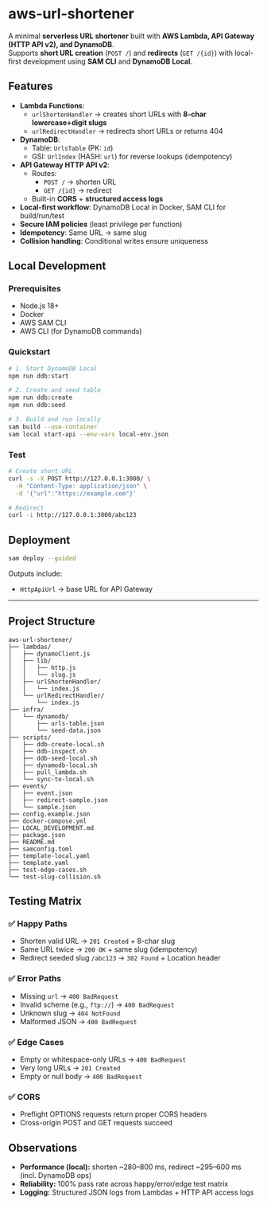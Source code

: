 # aws-url-shortener

A minimal **serverless URL shortener** built with **AWS Lambda, API Gateway (HTTP API v2), and DynamoDB**.  
Supports **short URL creation** (`POST /`) and **redirects** (`GET /{id}`) with local-first development using **SAM CLI** and **DynamoDB Local**.

## Features
- **Lambda Functions**:  
  - `urlShortenHandler` → creates short URLs with **8-char lowercase+digit slugs**  
  - `urlRedirectHandler` → redirects short URLs or returns 404  
- **DynamoDB**:  
  - Table: `UrlsTable` (PK: `id`)  
  - GSI: `UrlIndex` (HASH: `url`) for reverse lookups (idempotency)  
- **API Gateway HTTP API v2**:  
  - Routes:  
    - `POST /` → shorten URL  
    - `GET /{id}` → redirect  
  - Built-in **CORS** + **structured access logs**  
- **Local-first workflow**: DynamoDB Local in Docker, SAM CLI for build/run/test  
- **Secure IAM policies** (least privilege per function)  
- **Idempotency**: Same URL → same slug  
- **Collision handling**: Conditional writes ensure uniqueness  

## Local Development

### Prerequisites
- Node.js 18+
- Docker
- AWS SAM CLI
- AWS CLI (for DynamoDB commands)

### Quickstart
```bash
# 1. Start DynamoDB Local
npm run ddb:start

# 2. Create and seed table
npm run ddb:create
npm run ddb:seed

# 3. Build and run locally
sam build --use-container
sam local start-api --env-vars local-env.json
```

### Test
```bash
# Create short URL
curl -s -X POST http://127.0.0.1:3000/ \
  -H "Content-Type: application/json" \
  -d '{"url":"https://example.com"}'

# Redirect
curl -i http://127.0.0.1:3000/abc123
```

## Deployment
```bash
sam deploy --guided
```

Outputs include:
- `HttpApiUrl` → base URL for API Gateway

---

## Project Structure
```
aws-url-shortener/
├── lambdas/
│   ├── dynamoClient.js
│   ├── lib/
│   │   ├── http.js
│   │   └── slug.js
│   ├── urlShortenHandler/
│   │   └── index.js
│   └── urlRedirectHandler/
│       └── index.js
├── infra/
│   └── dynamodb/
│       ├── urls-table.json
│       └── seed-data.json
├── scripts/
│   ├── ddb-create-local.sh
│   ├── ddb-inspect.sh
│   ├── ddb-seed-local.sh
│   ├── dynamodb-local.sh
│   ├── pull_lambda.sh
│   └── sync-to-local.sh
├── events/
│   ├── event.json
│   ├── redirect-sample.json
│   └── sample.json
├── config.example.json
├── docker-compose.yml
├── LOCAL_DEVELOPMENT.md
├── package.json
├── README.md
├── samconfig.toml
├── template-local.yaml
├── template.yaml
├── test-edge-cases.sh
└── test-slug-collision.sh
```

## Testing Matrix

### ✅ Happy Paths
- Shorten valid URL → `201 Created` + 8-char slug
- Same URL twice → `200 OK` + same slug (idempotency)
- Redirect seeded slug `/abc123` → `302 Found` + Location header

### ✅ Error Paths
- Missing `url` → `400 BadRequest`
- Invalid scheme (e.g., `ftp://`) → `400 BadRequest`
- Unknown slug → `404 NotFound`
- Malformed JSON → `400 BadRequest`

### ✅ Edge Cases
- Empty or whitespace-only URLs → `400 BadRequest`
- Very long URLs → `201 Created`
- Empty or null body → `400 BadRequest`

### ✅ CORS
- Preflight OPTIONS requests return proper CORS headers
- Cross-origin POST and GET requests succeed

## Observations
- **Performance (local):** shorten ~280–800 ms, redirect ~295–600 ms (incl. DynamoDB ops)
- **Reliability:** 100% pass rate across happy/error/edge test matrix
- **Logging:** Structured JSON logs from Lambdas + HTTP API access logs

